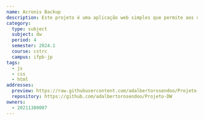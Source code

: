 ```yaml
---
name: Acronis Backup
description: Este projeto é uma aplicação web simples que permite aos usuários cadastrar hosts com suas informações básicas e, posteriormente, realizar backups desses hosts.
category:
  type: subject
  subject: dw
  period: 4
  semester: 2024.1
  course: cstrc
  campus: ifpb-jp
tags:
  - js
  - css
  - html
addresses:
  preview: https://raw.githubusercontent.com/adalbertorosendoo/Projeto-DW/main/preview.png
  repository: https://github.com/adalbertorosendoo/Projeto-DW
owners:
  - 20211380007
---
```

